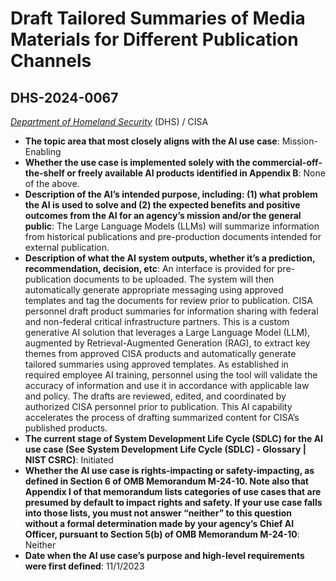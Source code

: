 # Draft Tailored Summaries of Media Materials for Different Publication Channels
## DHS-2024-0067
_[Department of Homeland Security](<../3_agency/Department of Homeland Security.md>)_ (DHS) / CISA


+ **The topic area that most closely aligns with the AI use case**: Mission-Enabling
+ **Whether the use case is implemented solely with the commercial-off-the-shelf or freely available AI products identified in Appendix B**: None of the above.
+ **Description of the AI’s intended purpose, including: (1) what problem the AI is used to solve and (2) the expected benefits and positive outcomes from the AI for an agency’s mission and/or the general public**: The Large Language Models (LLMs) will summarize information from historical publications and pre-production documents intended for external publication.
+ **Description of what the AI system outputs, whether it’s a prediction, recommendation, decision, etc**: An interface is provided for pre-publication documents to be uploaded. The system will then automatically generate appropriate messaging using approved templates and  tag the documents for review prior to publication.
CISA personnel draft product summaries for information sharing with federal and non-federal critical infrastructure partners. This is a custom generative AI solution that leverages a Large Language Model (LLM), augmented by Retrieval-Augmented Generation (RAG), to extract key themes from approved CISA products and automatically generate tailored summaries using approved templates. As established in required employee AI training, personnel using the tool will validate the accuracy of information and use it in accordance with applicable law and policy. The drafts are reviewed, edited, and coordinated by authorized CISA personnel prior to publication. This AI capability accelerates the process of drafting summarized content for CISA’s published products.
+ **The current stage of System Development Life Cycle (SDLC) for the AI use case (See System Development Life Cycle (SDLC) - Glossary | NIST CSRC)**: Initiated
+ **Whether the AI use case is rights-impacting or safety-impacting, as defined in Section 6 of OMB Memorandum M-24-10. Note also that Appendix I of that memorandum lists categories of use cases that are presumed by default to impact rights and safety. If your use case falls into those lists, you must not answer “neither” to this question without a formal determination made by your agency’s Chief AI Officer, pursuant to Section 5(b) of OMB Memorandum M-24-10**: Neither
+ **Date when the AI use case’s purpose and high-level requirements were first defined**: 11/1/2023